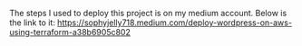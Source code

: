 The steps I used to deploy this project is on my medium account. Below is the link to it:
https://sophyjelly718.medium.com/deploy-wordpress-on-aws-using-terraform-a38b6905c802
